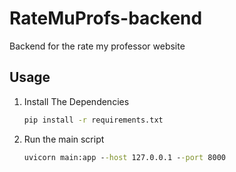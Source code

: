 # RateMuProfs-backend
Backend for the rate my professor website

## Usage

1. Install The Dependencies

	```bat
	pip install -r requirements.txt
	```

2. Run the main script

	```bat
	uvicorn main:app --host 127.0.0.1 --port 8000
	```

